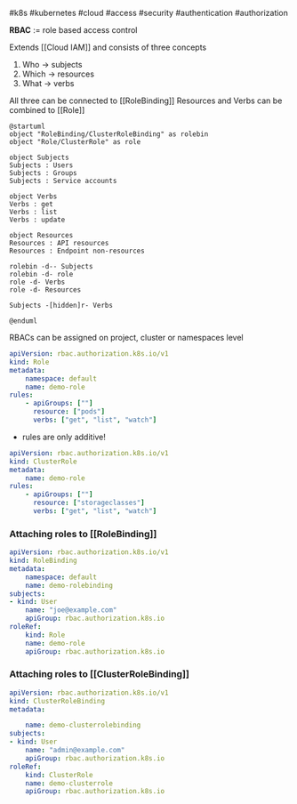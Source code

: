 #k8s #kubernetes #cloud #access #security #authentication #authorization 

**RBAC** := role based access control

Extends [[Cloud IAM]] and consists of three concepts
1. Who -> subjects
2. Which -> resources
3. What -> verbs

All three can be connected to [[RoleBinding]]
Resources and Verbs can be combined to [[Role]]
```plantuml
@startuml
object "RoleBinding/ClusterRoleBinding" as rolebin
object "Role/ClusterRole" as role

object Subjects
Subjects : Users
Subjects : Groups
Subjects : Service accounts

object Verbs
Verbs : get
Verbs : list
Verbs : update

object Resources
Resources : API resources
Resources : Endpoint non-resources

rolebin -d-- Subjects
rolebin -d- role
role -d- Verbs
role -d- Resources

Subjects -[hidden]r- Verbs

@enduml
```


RBACs can be assigned on project, cluster or namespaces level
```yaml
apiVersion: rbac.authorization.k8s.io/v1
kind: Role
metadata:
	namespace: default
	name: demo-role
rules:
	- apiGroups: [""]
	  resource: ["pods"]
	  verbs: ["get", "list", "watch"]
```
- rules are only additive!

```yaml
apiVersion: rbac.authorization.k8s.io/v1
kind: ClusterRole
metadata:
	name: demo-role
rules:
	- apiGroups: [""]
	  resource: ["storageclasses"]
	  verbs: ["get", "list", "watch"]
```

### Attaching roles to [[RoleBinding]]
```yaml
apiVersion: rbac.authorization.k8s.io/v1
kind: RoleBinding
metadata:
	namespace: default
	name: demo-rolebinding
subjects:
- kind: User
	name: "joe@example.com"
	apiGroup: rbac.authorization.k8s.io
roleRef:
	kind: Role
	name: demo-role
	apiGroup: rbac.authorization.k8s.io
```

### Attaching roles to [[ClusterRoleBinding]]
```yaml
apiVersion: rbac.authorization.k8s.io/v1
kind: ClusterRoleBinding
metadata:

	name: demo-clusterrolebinding
subjects:
- kind: User
	name: "admin@example.com"
	apiGroup: rbac.authorization.k8s.io
roleRef:
	kind: ClusterRole
	name: demo-clusterrole
	apiGroup: rbac.authorization.k8s.io
```